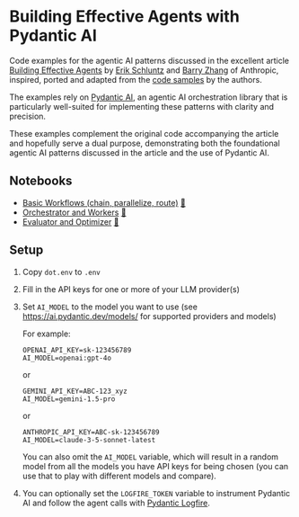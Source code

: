 # Building Effective Agents with Pydantic AI

Code examples for the agentic AI patterns discussed in the excellent article
[Building Effective Agents](https://www.anthropic.com/research/building-effective-agents)
by [Erik Schluntz](https://github.com/eschluntz) and [Barry Zhang](https://github.com/ItsBarryZ)
of Anthropic, inspired, ported and adapted from the
[code samples](https://github.com/anthropics/anthropic-cookbook/tree/main/patterns/agents)
by the authors.

The examples rely on [Pydantic AI](https://ai.pydantic.dev/), an agentic AI
orchestration library that is particularly well-suited for implementing these patterns
with clarity and precision.

These examples complement the original code accompanying the article and hopefully
serve a dual purpose, demonstrating both the foundational agentic AI patterns discussed
in the article and the use of Pydantic AI.

## Notebooks

- [Basic Workflows (chain, parallelize, route)](basic_workflows.ipynb)
  [📖](https://nbsanity.com/intellectronica/building-effective-agents-with-pydantic-ai/blob/main/basic_workflows.ipynb)
- [Orchestrator and Workers](orchestrator_workers.ipynb)
  [📖](https://nbsanity.com/intellectronica/building-effective-agents-with-pydantic-ai/blob/main/orchestrator_workers.ipynb)
- [Evaluator and Optimizer](evaluator_optimizer.ipynb)
  [📖](https://nbsanity.com/intellectronica/building-effective-agents-with-pydantic-ai/blob/main/evaluator_optimizer.ipynb)

## Setup

1. Copy `dot.env` to `.env`
2. Fill in the API keys for one or more of your LLM provider(s)
3. Set `AI_MODEL` to the model you want to use
   (see https://ai.pydantic.dev/models/ for supported providers and models)

   For example:
   ```
   OPENAI_API_KEY=sk-123456789
   AI_MODEL=openai:gpt-4o
   ```
   or
   ```
   GEMINI_API_KEY=ABC-123_xyz
   AI_MODEL=gemini-1.5-pro
   ```
   or
   ```
   ANTHROPIC_API_KEY=ABC-sk-123456789
   AI_MODEL=claude-3-5-sonnet-latest
   ```
   You can also omit the `AI_MODEL` variable, which will result in a random model from all the models you have
   API keys for being chosen (you can use that to play with different models and compare).

4. You can optionally set the `LOGFIRE_TOKEN` variable to instrument Pydantic AI and follow the agent calls
   with [Pydantic Logfire](https://logfire.pydantic.dev/).
